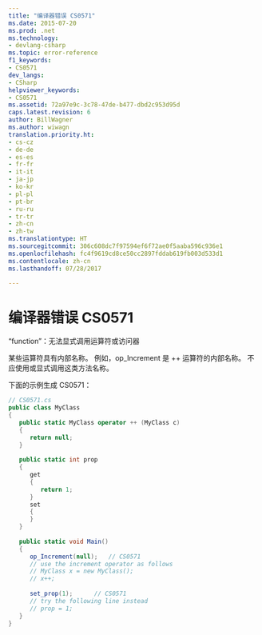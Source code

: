 ```yaml
---
title: "编译器错误 CS0571"
ms.date: 2015-07-20
ms.prod: .net
ms.technology:
- devlang-csharp
ms.topic: error-reference
f1_keywords:
- CS0571
dev_langs:
- CSharp
helpviewer_keywords:
- CS0571
ms.assetid: 72a97e9c-3c78-47de-b477-dbd2c953d95d
caps.latest.revision: 6
author: BillWagner
ms.author: wiwagn
translation.priority.ht:
- cs-cz
- de-de
- es-es
- fr-fr
- it-it
- ja-jp
- ko-kr
- pl-pl
- pt-br
- ru-ru
- tr-tr
- zh-cn
- zh-tw
ms.translationtype: HT
ms.sourcegitcommit: 306c608dc7f97594ef6f72ae0f5aaba596c936e1
ms.openlocfilehash: fc4f9619cd8ce50cc2897fddab619fb003d533d1
ms.contentlocale: zh-cn
ms.lasthandoff: 07/28/2017

---
```

# <a name="compiler-error-cs0571"></a>编译器错误 CS0571
“function”：无法显式调用运算符或访问器  
  
 某些运算符具有内部名称。 例如，op_Increment 是 ++ 运算符的内部名称。 不应使用或显式调用这类方法名称。  
  
 下面的示例生成 CS0571：  
  
```csharp  
// CS0571.cs  
public class MyClass  
{  
   public static MyClass operator ++ (MyClass c)  
   {  
      return null;  
   }  
  
   public static int prop  
   {  
      get  
      {  
         return 1;  
      }  
      set  
      {  
      }  
   }  
  
   public static void Main()  
   {  
      op_Increment(null);   // CS0571  
      // use the increment operator as follows  
      // MyClass x = new MyClass();  
      // x++;  
  
      set_prop(1);      // CS0571  
      // try the following line instead  
      // prop = 1;  
   }  
}  
```

